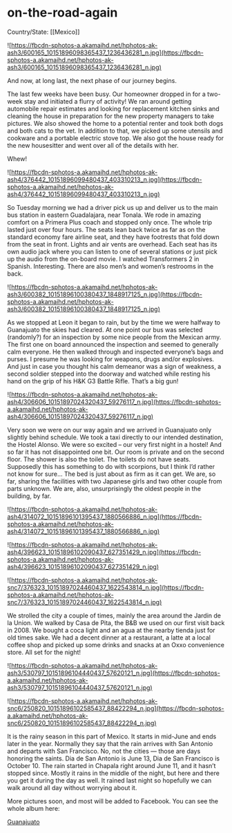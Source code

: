 # on-the-road-again

Country/State: [[Mexico]]

![https://fbcdn-sphotos-a.akamaihd.net/hphotos-ak-ash3/600165_10151896098365437_1236436281_n.jpg](https://fbcdn-sphotos-a.akamaihd.net/hphotos-ak-ash3/600165_10151896098365437_1236436281_n.jpg)

And now, at long last, the next phase of our journey begins.

The last few weeks have been busy. Our homeowner dropped in for a two-week stay and initiated a flurry of activity! We ran around getting automobile repair estimates and looking for replacement kitchen sinks and cleaning the house in preparation for the new property managers to take pictures. We also showed the home to a potential renter and took both dogs and both cats to the vet. In addition to that, we picked up some utensils and cookware and a portable electric stove top. We also got the house ready for the new housesitter and went over all of the details with her.

Whew!

![https://fbcdn-sphotos-a.akamaihd.net/hphotos-ak-ash4/376442_10151896099480437_403310213_n.jpg](https://fbcdn-sphotos-a.akamaihd.net/hphotos-ak-ash4/376442_10151896099480437_403310213_n.jpg)

So Tuesday morning we had a driver pick us up and deliver us to the main bus station in eastern Guadalajara, near Tonala. We rode in amazing comfort on a Primera Plus coach and stopped only once. The whole trip lasted just over four hours. The seats lean back twice as far as on the standard economy fare airline seat, and they have footrests that fold down from the seat in front. Lights and air vents are overhead. Each seat has its own audio jack where you can listen to one of several stations or just pick up the audio from the on-board movie. I watched Transformers 2 in Spanish. Interesting. There are also men’s and women’s restrooms in the back.

![https://fbcdn-sphotos-a.akamaihd.net/hphotos-ak-ash3/600382_10151896100380437_1848917125_n.jpg](https://fbcdn-sphotos-a.akamaihd.net/hphotos-ak-ash3/600382_10151896100380437_1848917125_n.jpg)

As we stopped at Leon it began to rain, but by the time we were halfway to Guanajuato the skies had cleared. At one point our bus was selected (randomly?) for an inspection by some nice people from the Mexican army. The first one on board announced the inspection and seemed to generally calm everyone. He then walked through and inspected everyone’s bags and purses. I presume he was looking for weapons, drugs and/or explosives. And just in case you thought his calm demeanor was a sign of weakness, a second soldier stepped into the doorway and watched while resting his hand on the grip of his H&K G3 Battle Rifle. That’s a big gun!

![https://fbcdn-sphotos-a.akamaihd.net/hphotos-ak-ash4/306606_10151897024320437_59276117_n.jpg](https://fbcdn-sphotos-a.akamaihd.net/hphotos-ak-ash4/306606_10151897024320437_59276117_n.jpg)

Very soon we were on our way again and we arrived in Guanajuato only slightly behind schedule. We took a taxi directly to our intended destination, the Hostel Alonso. We were so excited – our very first night in a hostel! And so far it has not disappointed one bit. Our room is private and on the second floor. The shower is also the toilet. The toilets do not have seats. Supposedly this has something to do with scorpions, but I think I’d rather not know for sure… The bed is just about as firm as it can get. We are, so far, sharing the facilities with two Japanese girls and two other couple from parts unknown. We are, also, unsurprisingly the oldest people in the building, by far.

![https://fbcdn-sphotos-a.akamaihd.net/hphotos-ak-ash4/314072_10151896101395437_1880566886_n.jpg](https://fbcdn-sphotos-a.akamaihd.net/hphotos-ak-ash4/314072_10151896101395437_1880566886_n.jpg)

![https://fbcdn-sphotos-a.akamaihd.net/hphotos-ak-ash4/396623_10151896102090437_627351429_n.jpg](https://fbcdn-sphotos-a.akamaihd.net/hphotos-ak-ash4/396623_10151896102090437_627351429_n.jpg)

![https://fbcdn-sphotos-a.akamaihd.net/hphotos-ak-snc7/376323_10151897024460437_1622543814_n.jpg](https://fbcdn-sphotos-a.akamaihd.net/hphotos-ak-snc7/376323_10151897024460437_1622543814_n.jpg)

We strolled the city a couple of times, mainly the area around the Jardin de la Union. We walked by Casa de Pita, the B&B we used on our first visit back in 2008. We bought a coca light and an agua at the nearby tienda just for old times sake. We had a decent dinner at a restaurant, a latte at a local coffee shop and picked up some drinks and snacks at an Oxxo convenience store. All set for the night!

![https://fbcdn-sphotos-a.akamaihd.net/hphotos-ak-ash3/530797_10151896104440437_57620121_n.jpg](https://fbcdn-sphotos-a.akamaihd.net/hphotos-ak-ash3/530797_10151896104440437_57620121_n.jpg)

![https://fbcdn-sphotos-a.akamaihd.net/hphotos-ak-snc6/250820_10151896102585437_88422294_n.jpg](https://fbcdn-sphotos-a.akamaihd.net/hphotos-ak-snc6/250820_10151896102585437_88422294_n.jpg)

It is the rainy season in this part of Mexico. It starts in mid-June and ends later in the year. Normally they say that the rain arrives with San Antonio and departs with San Francisco. No, not the cities — those are days honoring the saints. Dia de San Antonio is June 13, Dia de San Francisco is October 10. The rain started in Chapala right around June 11, and it hasn’t stopped since. Mostly it rains in the middle of the night, but here and there you get it during the day as well. It rained last night so hopefully we can walk around all day without worrying about it.

More pictures soon, and most will be added to Facebook. You can see the whole album here:

[Guanajuato](https://www.facebook.com/media/set/?set=a.10151896097500437.874894.648515436&type=1&l=8d63902558)